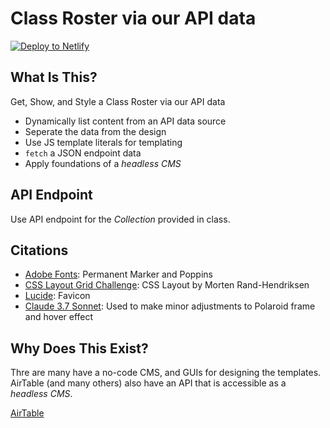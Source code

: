 # Class Roster via our API data

<a href="https://app.netlify.com/start/deploy?repository=https://github.com/ewuweblab/class-roster-via-api"><img src="https://www.netlify.com/img/deploy/button.svg" alt="Deploy to Netlify"></a>

## What Is This? 
Get, Show, and Style a Class Roster via our API data

* Dynamically list content from an API data source
* Seperate the data from the design
* Use JS template literals for templating
* `fetch` a JSON endpoint data
* Apply foundations of a _headless CMS_

## API Endpoint
Use API endpoint for the _Collection_ provided in class. 

## Citations

* [Adobe Fonts](https://fonts.adobe.com/): Permanent Marker and Poppins
* [CSS Layout Grid Challenge](https://github.com/LinkedInLearning/css-layout-code-challenges-3155794/codespaces): CSS Layout by Morten Rand-Hendriksen 
* [Lucide](https://lucide.dev/icons/id-card): Favicon
* [Claude 3.7 Sonnet](https://claude.ai): Used to make minor adjustments to Polaroid frame and hover effect

## Why Does This Exist? 
Thre are many have a no-code CMS, and GUIs for designing the templates. AirTable (and many others) also have an API that is accessible as a _headless CMS_. 

[AirTable](https://airtable.com/)
